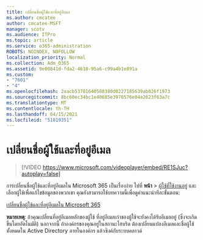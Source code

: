 ```yaml
---
title: เปลี่ยนชื่อผู้ใช้และที่อยู่อีเมล
ms.author: cmcatee
author: cmcatee-MSFT
manager: scotv
ms.audience: ITPro
ms.topic: article
ms.service: o365-administration
ROBOTS: NOINDEX, NOFOLLOW
localization_priority: Normal
ms.collection: Adm_O365
ms.assetid: 9e00841d-fda2-4610-95a6-c99a4b1e891a
ms.custom:
- "7601"
- "4"
ms.openlocfilehash: 2aacb53781640580380d0227185639ab026f1973
ms.sourcegitcommit: 8bc60ec34bc1e40685e3976576e04a2623f63a7c
ms.translationtype: MT
ms.contentlocale: th-TH
ms.lasthandoff: 04/15/2021
ms.locfileid: "51819351"
---
```

# <a name="change-a-users-name-and-email-address"></a>เปลี่ยนชื่อผู้ใช้และที่อยู่อีเมล

> [!VIDEO https://www.microsoft.com/videoplayer/embed/RE1SJuc?autoplay=false]

การเปลี่ยนชื่อผู้ใช้และที่อยู่อีเมลใน Microsoft 365 เป็นเรื่องง่าย ไปที่ **หน้า** \> [ผู้ใช้ที่ใช้งานอยู่](https://go.microsoft.com/fwlink/p/?linkid=834822) และเลือกผู้ใช้เพื่อแก้ไขข้อมูลของพวกเขา คุณยังสามารถใช้บทความนี้เพื่อดูคําแนะนําทีละขั้นตอน:
  
[เปลี่ยนชื่อผู้ใช้และที่อยู่อีเมลใน Microsoft 365](https://docs.microsoft.com/microsoft-365/admin/add-users/change-a-user-name-and-email-address)
  
 **หมายเหตุ**: ถ้าคุณเปลี่ยนที่อยู่อีเมลหลักของผู้ใช้ ที่อยู่อีเมลเก่าของผู้ใช้จะยังคงได้รับอีเมลอยู่ (ซึ่งจะเกิดขึ้นโดยอัตโนมัติ) นอกจากนี้ ถ้าองค์กรของคุณอยู่ในสถานะไฮบริด ต้องเปลี่ยนแปลงอีเมลและชื่อผู้ใช้ทั้งหมดใน Active Directory ภายในองค์กร แล้วซิงค์กับระบบคลาวด์